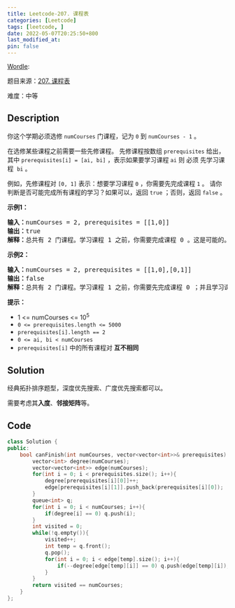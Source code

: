 ```yaml
---
title: Leetcode-207. 课程表
categories: [Leetcode]
tags: [leetcode, ]
date: 2022-05-07T20:25:50+800
last_modified_at: 
pin: false
---
```


[Wordle](https://www.nytimes.com/games/wordle/index.html): 

题目来源：[207. 课程表](https://leetcode-cn.com/problems/course-schedule/)

难度：中等

## Description

你这个学期必须选修 `numCourses` 门课程，记为 `0` 到 `numCourses - 1` 。

在选修某些课程之前需要一些先修课程。 先修课程按数组 `prerequisites` 给出，其中 `prerequisites[i] = [ai, bi]` ，表示如果要学习课程 `ai` 则 必须 先学习课程  `bi` 。

例如，先修课程对 `[0, 1]` 表示：想要学习课程 `0` ，你需要先完成课程 `1` 。
请你判断是否可能完成所有课程的学习？如果可以，返回 `true` ；否则，返回 `false` 。



**示例1：**

<pre>
<strong>输入：</strong>numCourses = 2, prerequisites = [[1,0]]
<strong>输出：</strong>true
<strong>解释：</strong>总共有 2 门课程。学习课程 1 之前，你需要完成课程 0 。这是可能的。
</pre>

**示例2：**

<pre>
<strong>输入：</strong>numCourses = 2, prerequisites = [[1,0],[0,1]]
<strong>输出：</strong>false
<strong>解释：</strong>总共有 2 门课程。学习课程 1 之前，你需要先完成​课程 0 ；并且学习课程 0 之前，你还应先完成课程 1 。这是不可能的。
</pre>

**提示：**

- 1 <= numCourses <= 10<sup>5</sup>
- `0 <= prerequisites.length <= 5000`
- `prerequisites[i].length == 2`
- `0 <= ai, bi < numCourses`
- `prerequisites[i]` 中的所有课程对 **互不相同**
 


## Solution

经典拓扑排序题型，深度优先搜索、广度优先搜索都可以。

需要考虑其**入度**、**邻接矩阵**等。


## Code
```c++
class Solution {
public:
    bool canFinish(int numCourses, vector<vector<int>>& prerequisites) {
        vector<int> degree(numCourses);
        vector<vector<int>> edge(numCourses);
        for(int i = 0; i < prerequisites.size(); i++){
            degree[prerequisites[i][0]]++;
            edge[prerequisites[i][1]].push_back(prerequisites[i][0]);
        }
        queue<int> q;
        for(int i = 0; i < numCourses; i++){
            if(degree[i] == 0) q.push(i);
        }
        int visited = 0;
        while(!q.empty()){
            visited++;
            int temp = q.front();
            q.pop();
            for(int i = 0; i < edge[temp].size(); i++){
                if(--degree[edge[temp][i]] == 0) q.push(edge[temp][i]);     //  重点
            }
        }
        return visited == numCourses;
    }
};
```
